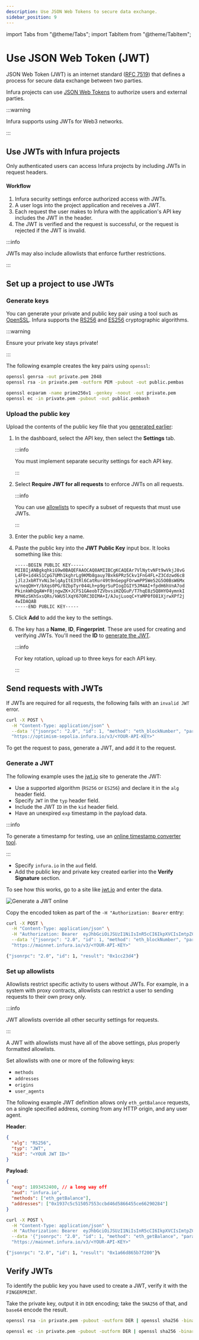 ```yaml
---
description: Use JSON Web Tokens to secure data exchange.
sidebar_position: 9
---
```


import Tabs from "@theme/Tabs";
import TabItem from "@theme/TabItem";

# Use JSON Web Token (JWT)

JSON Web Token (JWT) is an internet standard ([RFC 7519](https://tools.ietf.org/html/rfc7519)) that defines a process for secure data exchange between two parties.

Infura projects can use [JSON Web Tokens](https://jwt.io) to authorize users and external parties.

:::warning

Infura supports using JWTs for Web3 networks.

:::

## Use JWTs with Infura projects

Only authenticated users can access Infura projects by including JWTs in request headers.

#### Workflow

1. Infura security settings enforce authorized access with JWTs.
2. A user logs into the project application and receives a JWT.
3. Each request the user makes to Infura with the application's API key includes the JWT in the header.
4. The JWT is verified and the request is successful, or the request is rejected if the JWT is invalid.

:::info

JWTs may also include allowlists that enforce further restrictions.

:::

## Set up a project to use JWTs

### Generate keys

You can generate your private and public key pair using a tool such as [OpenSSL](https://www.openssl.org). Infura supports the [RS256](https://datatracker.ietf.org/doc/html/rfc7518#section-3.3) and [ES256](https://datatracker.ietf.org/doc/html/rfc7518#section-3.4) cryptographic algorithms.

:::warning

Ensure your private key stays private!

:::

The following example creates the key pairs using `openssl`:

<Tabs>
  <TabItem value="RSA key pair" label="RSA key pair" default>

```bash
openssl genrsa -out private.pem 2048
openssl rsa -in private.pem -outform PEM -pubout -out public.pembas
```

  </TabItem>
  <TabItem value="EC (256) key pair" label="EC (256) key pair" >

```bash
openssl ecparam -name prime256v1 -genkey -noout -out private.pem
openssl ec -in private.pem -pubout -out public.pembash
```

  </TabItem>
</Tabs>

### Upload the public key

Upload the contents of the public key file that you [generated earlier](json-web-token-jwt.md#generate-keys):

1. In the dashboard, select the API key, then select the **Settings** tab.

    :::info

    You must implement separate security settings for each API key.

    :::

1. Select **Require JWT for all requests** to enforce JWTs on all requests.

    :::info

    You can use [allowlists](/developer-tools/dashboard/how-to/secure-an-api/use-an-allowlist) to
    specify a subset of requests that must use JWTs.

    :::

1. Enter the public key a name.

1. Paste the public key into the **JWT Public Key** input box. It looks something like this:

    ```
    -----BEGIN PUBLIC KEY-----
    MIIBIjANBgkqhkiG9w0BAQEFAAOCAQ8AMIIBCgKCAQEAr7VlNytvNFt9wVkjJ8vG
    L4F0+id4kS1CpG7UMh1kghrLg9KMb8gauy7Bxk6PRz5Ckv1FnG4FL+Z3Cdzwd6c8
    jJlzJxbRTYvNi3elqAyItE3tRl6CatRur49t9nGepgFOrwmPP5We52G5O0BsW6Mx
    w/neqQH+Y/bXqs0PG/0ZbpTyr044Lh+p9grSuPIogIGIY5JM4AI+fpdH6hVnA7od
    PkinkWhQqAW+F8jngwZK+JCFS1GAeobTZVbvsiHZQGuP/T7hqE8z5Q8HYO4ymnkI
    MPH6zSKhSxsQRs/kWU5lXqY67ORC3DIMA+I/AJujLuoqC+YaMP0fO81XjrwXPf2j
    4wIDAQAB
    -----END PUBLIC KEY-----
    ```

1. Click **Add** to add the key to the settings.

1. The key has a **Name**, **ID**, **Fingerprint**. These are used for creating and verifying JWTs.
    You'll need the **ID** to [generate the JWT](json-web-token-jwt.md#generate-a-jwt).

    :::info

    For key rotation, upload up to three keys for each API key.

    :::

## Send requests with JWTs

If JWTs are required for all requests, the following fails with an `invalid JWT` error.

```bash
curl -X POST \
  -H "Content-Type: application/json" \
  --data '{"jsonrpc": "2.0", "id": 1, "method": "eth_blockNumber", "params": []}' \
  "https://optimism-sepolia.infura.io/v3/<YOUR-API-KEY>"
```

To get the request to pass, generate a JWT, and add it to the request.

### Generate a JWT

The following example uses the [jwt.io](https://jwt.io) site to generate the JWT:

- Use a supported algorithm (`RS256` or `ES256`) and declare it in the `alg` header field.
- Specify `JWT` in the `typ` header field.
- Include the JWT `ID` in the `kid` header field.
- Have an unexpired `exp` timestamp in the payload data.

:::info

To generate a timestamp for testing, use an [online timestamp converter tool](https://www.freeformatter.com/epoch-timestamp-to-date-converter.html).

:::

- Specify `infura.io` in the `aud` field.
- Add the public key and private key created earlier into the **Verify Signature** section.

To see how this works, go to a site like [jwt.io](https://jwt.io) and enter the data.

![Generate a JWT online](../images/jwt.png)

Copy the encoded token as part of the `-H "Authorization: Bearer` entry:

```bash
curl -X POST \
  -H "Content-Type: application/json" \
  -H "Authorization: Bearer  eyJhbGciOiJSUzI1NiIsInR5cCI6IkpXVCIsImtpZCI6IjQyZjUxODRlMzE1ZTQwZDRiNzkzMjU3Nzg2OTEwOTNhIn0.eyJleHAiOjE4OTM0NTI0MDAsImF1ZCI6ImluZnVyYS5pbyJ9.rIBKHmxDsSEiiqEcbWPWkN6F28R95a0beGdnVgVQnnD7ESOKGosr2t9iQ7QyGvNO8-74gaPy_DqVn4sy1FvnullrWQc8Tmf5PrrX2ULiGfSUATvr-JPOga-KAgS6ftcStoACNmcN7QI-n7Gv7NqZC3zWMGzK_1SvYcSodXzoWwtkWmrMW9uPiu4MvROQH0sK7MJ4WHBIHii-x4wogH4PHEdGi_vFZohq2bRaaDKXBeJK7Tkke2whcydTHGuiAPQvRiHu5_wVptgDbTbKIQ28ZFQ4LpYStXE9Bck4JoVDeRQezWJN8Dx9ThU7j1xhWQqxQFWw3SPHry-cIejAWEfDTQ" \
  --data '{"jsonrpc": "2.0", "id": 1, "method": "eth_blockNumber", "params": []}' \
  "https://mainnet.infura.io/v3/<YOUR-API-KEY>"
```

```bash
{"jsonrpc": "2.0", "id": 1, "result": "0x1cc23d4"}
```

### Set up allowlists

Allowlists restrict specific activity to users without JWTs. For example, in a system with proxy contracts, allowlists can restrict a user to sending requests to their own proxy only.

:::info

JWT allowlists override all other security settings for requests.

:::

A JWT with allowlists must have all of the above settings, plus properly formatted allowlists.

Set allowlists with one or more of the following keys:

- `methods`
- `addresses`
- `origins`
- `user_agents`

The following example JWT definition allows only `eth_getBalance` requests, on a single specified address, coming from any HTTP origin, and any user agent.

**Header**:

```json
{
  "alg": "RS256",
  "typ": "JWT",
  "kid": "<YOUR JWT ID>"
}
```

**Payload:**

```json
{
  "exp": 1893452400, // a long way off
  "aud": "infura.io",
  "methods": ["eth_getBalance"],
  "addresses": ["0x1937c5c515057553ccbd46d5866455ce66290284"]
}
```

```bash
curl -X POST \
  -H "Content-Type: application/json" \
  -H "Authorization: Bearer  eyJhbGciOiJSUzI1NiIsInR5cCI6IkpXVCIsImtpZCI6IjQyZjUxODRlMzE1ZTQwZDRiNzkzMjU3Nzg2OTEwOTNhIn0.eyJleHAiOjE4OTM0NTI0MDAsImF1ZCI6ImluZnVyYS5pbyIsImFkZHJlc3NlcyI6WyIweDE5MzdjNWM1MTUwNTc1NTNjY2JkNDZkNTg2NjQ1NWNlNjYyOTAyODQiXSwibWV0aG9kcyI6WyJldGhfZ2V0QmFsYW5jZSJdfQ.SwonSCVgybdT_GPQXe5SfhujmyzG-qpgH6zzVEzLZbZpZKsVQzOzFu3X1zHydvITzl3WhKXq5q8acHdMEO8y2TpUeyeLB25A-bnSZj8YlxacQvsnSNzm4ySJrTglmjD9rsr6JzKfgub03RuHuz0AWWO4omD6UrPcfcpxUF9YXEcT98SIsodPP_41WPrRvBuo8kLhmByr2Qs-XQRCDzxHxHb5jXI5RzoxLeEjTU_3GfWqgqgh4XHogcK43_VFGz9gv8QEoUiPnySafV6H80WXo12XwTeF-lr2cy_q79ZOvSp0WC4_j8dQMhNwj2dhZv1VPsViZMeHjBAJwK5mzIxBlQ" \
  --data '{"jsonrpc": "2.0", "id": 1, "method": "eth_getBalance", "params": [ "0x1937c5c515057553ccbd46d5866455ce66290284", "latest"]}' \
  "https://mainnet.infura.io/v3/<YOUR-API-KEY>"
```

```bash
{"jsonrpc": "2.0", "id": 1, "result": "0x1a66d865b7f200"}%
```

## Verify JWTs

To identify the public key you have used to create a JWT, verify it with the `FINGERPRINT`.

Take the private key, output it in `DER` encoding; take the `SHA256` of that, and `base64` encode the result.

<Tabs>
  <TabItem value="RSA key" label="RSA key" default>

```bash
openssl rsa -in private.pem -pubout -outform DER | openssl sha256 -binary | openssl base64
```

  </TabItem>
  <TabItem value="EC (256) key" label="EC (256) key" default>

```bash
openssl ec -in private.pem -pubout -outform DER | openssl sha256 -binary | openssl base64
```

  </TabItem>
</Tabs>
